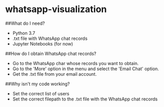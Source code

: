 # whatsapp-visualization

##What do I need?
- Python 3.7
- .txt file with WhatsApp chat records
- Jupyter Notebooks (for now)

##How do I obtain WhatsApp chat records?
- Go to the WhatsApp char whose records you want to obtain. 
- Go to the 'More' option in the menu and select the 'Email Chat' option.
- Get the .txt file from your email account.

##Why isn't my code working? 
- Set the correct list of users
- Set the correct filepath to the .txt file with the WhatsApp chat records
